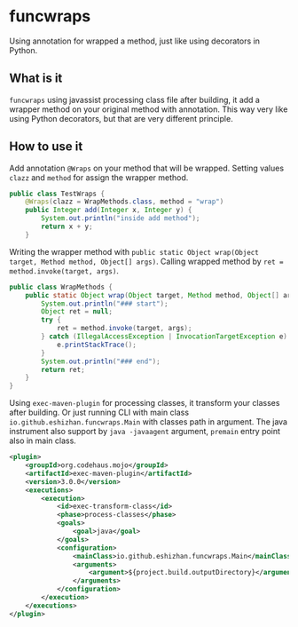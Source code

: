 # funcwraps

Using annotation for wrapped a method, just like using decorators in Python.

## What is it

`funcwraps` using javassist processing class file after building, it add a wrapper method
 on your original method with annotation. This way very like using Python decorators, but
 that are very different principle.

## How to use it

Add annotation `@Wraps` on your method that will be wrapped.
 Setting values `clazz` and `method` for assign the wrapper method.

```java
public class TestWraps {
    @Wraps(clazz = WrapMethods.class, method = "wrap")
    public Integer add(Integer x, Integer y) {
        System.out.println("inside add method");
        return x + y;
    }
```

Writing the wrapper method with
 `public static Object wrap(Object target, Method method, Object[] args)`.
 Calling wrapped method by `ret = method.invoke(target, args)`.

```java
public class WrapMethods {
    public static Object wrap(Object target, Method method, Object[] args) {
        System.out.println("### start");
        Object ret = null;
        try {
            ret = method.invoke(target, args);
        } catch (IllegalAccessException | InvocationTargetException e) {
            e.printStackTrace();
        }
        System.out.println("### end");
        return ret;
    }
}
```

Using `exec-maven-plugin` for processing classes, it transform your classes after building.
 Or just running CLI with main class `io.github.eshizhan.funcwraps.Main` with classes path in argument.
 The java instrument also support by `java -javaagent` argument, `premain` entry point also in main class.

```xml
<plugin>
    <groupId>org.codehaus.mojo</groupId>
    <artifactId>exec-maven-plugin</artifactId>
    <version>3.0.0</version>
    <executions>
        <execution>
            <id>exec-transform-class</id>
            <phase>process-classes</phase>
            <goals>
                <goal>java</goal>
            </goals>
            <configuration>
                <mainClass>io.github.eshizhan.funcwraps.Main</mainClass>
                <arguments>
                    <argument>${project.build.outputDirectory}</argument>
                </arguments>
            </configuration>
        </execution>
    </executions>
</plugin>
```

